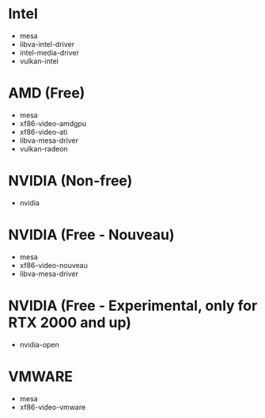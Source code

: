 # Intel
- mesa
- libva-intel-driver
- intel-media-driver
- vulkan-intel

# AMD (Free)
- mesa
- xf86-video-amdgpu
- xf86-video-ati
- libva-mesa-driver
- vulkan-radeon

# NVIDIA (Non-free)
- nvidia

# NVIDIA (Free - Nouveau)
- mesa
- xf86-video-nouveau
- libva-mesa-driver

# NVIDIA (Free - Experimental, only for RTX 2000 and up)
- nvidia-open

# VMWARE
- mesa
- xf86-video-vmware
